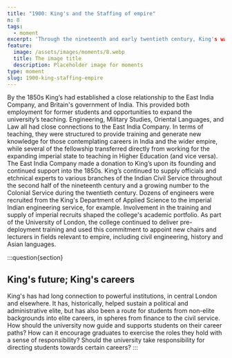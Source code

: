 ```yaml
---
title: "1900: King's and the Staffing of empire"
n: 8
tags:
  - moment
excerpt: 'Through the nineteenth and early twentieth century, King's was an important conduit for staffing the British empire'
feature:
  image: /assets/images/moments/8.webp
  title: The image title
  description: Placeholder image for moments
type: moment
slug: 1900-king-staffing-empire
---
```


By the 1850s King’s had established a close relationship to the East India Company, and Britain's government of India. This provided both employment for former students and opportunities to expand the university’s teaching. Engineering, Military Studies, Oriental Languages, and Law all had close connections to the East India Company. In terms of teaching, they were structured to provide training and generate new knowledge for those contemplating careers in India and the wider empire, while several of the fellowship transferred directly from working for the expanding imperial state to teaching in Higher Education (and vice versa). The East India Company made a donation to King’s upon its founding and continued support into the 1850s. King’s continued to supply officials and etchnical experts to various branches of the Indian Civil Service throughout the second half of the nineteenth century and a growing number to the Colonial Service during the twentieth century. Dozens of engineers were recruited from the King's Department of Applied Science to the imperial Indian engineering service, for example. Involvement in the training and supply of imperial recruits shaped the college's academic portfolio. As part of the University of London, the college continued to deliver pre-deployment training and used this commitment to appoint new chairs and lecturers in fields relevant to empire, including civil engineering, history and Asian languages.

:::question{section}

## King's future; King's careers

King's has had long connection to powerful institutions, in central London and elsewhere. It has, historically, helped sustain a political and administrative elite, but has also been a route for students from non-elite backgrounds into elite careers, in spheres from finance to the civil service. How should the university now guide and supports students on their career paths? How can it encourage graduates to exercise the roles they hold with a sense of responsibility? Should the university take responsibility for directing students towards certain careers?
:::
